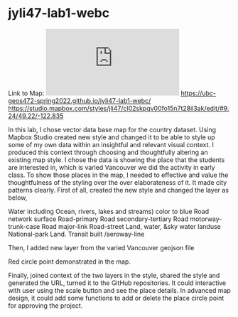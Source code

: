 # jyli47-lab1-webc
Link to Map: ![GitHub Light](https://ubc-geos472-spring2022.github.io/jyli47-lab1-webc/index.html)
https://ubc-geos472-spring2022.github.io/jyli47-lab1-webc/
https://studio.mapbox.com/styles/jli47/cl02skpqv00fo15n7t28il3ak/edit/#9.24/49.22/-122.835


In this lab, I chose vector data base map for the country dataset. Using Mapbox Studio created new style and changed it to be able to style up some of my own data within an insightful and relevant visual context. I produced this context through choosing and thoughtfully altering an existing map style. I chose the data is showing the place that the students are interested in, which is varied Vancouver we did the activity in early class. To show those places in the map, I needed to effective and value the thoughtfulness of the styling over the over elaborateness of it. It made city patterns clearly. First of all, created the new style and changed the layer as below,

Water including Ocean, rivers, lakes and streams) color to blue
Road network surface
Road-primary
Road secondary-tertiary
Road motorway-trunk-case
Road major-link
Road-street
Land, water, &sky water
landuse
National-park
Land.
Transit built
/aeroway-line

Then, I added new layer from the varied Vancouver geojson file

Red circle point demonstrated in the map.

Finally, joined context of the two layers in the style, shared the style and generated the URL, turned it to the GitHub repositories. It could interactive with user using the scale button and see the place details. In advanced map design, it could add some functions to add or delete the place circle point for approving the project.
